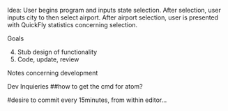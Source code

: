 Idea:
User begins program and inputs state selection. After selection, user inputs city to then select airport.
After airport selection, user is presented with QuickFly statistics concerning selection.


Goals
<!-- 1. Design Folder Structure for project - used bundler to generate. -->
<!-- 2. Connect to GitHub - -->
<!-- 3. File runs program -->
4. Stub design of functionality
5. Code, update, review


Notes concerning development
<!-- -Add segment to notes  -->
<!-- Git bash windows makes app code run out of order- must use cmd to execute bin file during development.  -->
<!-- Alter requires- app was trying to call fq/bin/lib/fq instead of fq/lib/fq   -->

Dev Inquieries
##how to get the cmd for atom?
<!-- #also, more importantly, need github setup -->
#desire to commit every 15minutes, from within editor...
